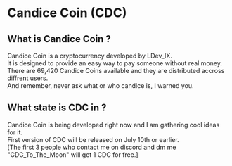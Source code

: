 # Candice Coin (CDC) <br>

## What is Candice Coin ? <br>
Candice Coin is a cryptocurrency developed by LDev_IX. <br>
It is designed to provide an easy way to pay someone without real money. <br>
There are 69,420 Candice Coins available and they are distributed accross diffrent users. <br>
And remember, never ask what or who candice is, I warned you. <br>

## What state is CDC in ? <br>
Candice Coin is being developed right now and I am gathering cool ideas for it. <br>
First version of CDC will be released on July 10th or earlier. <br>
[The first 3 people who contact me on discord and dm me "CDC_To_The_Moon" will get 1 CDC for free.] <br>

